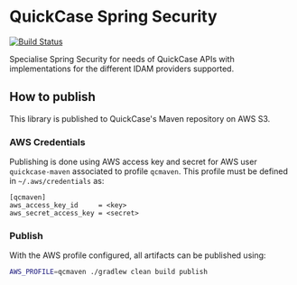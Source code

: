 # QuickCase Spring Security
[![Build Status](https://drone.nonprod.quickcase.app/api/badges/quickcase/quickcase-spring-security/status.svg)](https://drone.nonprod.quickcase.app/quickcase/quickcase-spring-security)

Specialise Spring Security for needs of QuickCase APIs with implementations for the different IDAM providers supported.

## How to publish

This library is published to QuickCase's Maven repository on AWS S3.

### AWS Credentials

Publishing is done using AWS access key and secret for AWS user `quickcase-maven` associated to profile `qcmaven`.
This profile must be defined in `~/.aws/credentials` as:

```
[qcmaven]
aws_access_key_id     = <key>
aws_secret_access_key = <secret>
```

### Publish

With the AWS profile configured, all artifacts can be published using:
```bash
AWS_PROFILE=qcmaven ./gradlew clean build publish
```
